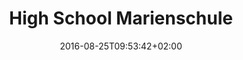 ---
date: '2016-08-25T09:53:42+02:00' # date in which the content is created - defaults to "today"
title: 'High School Marienschule'
draft: false # set to "true" if you want to hide the content 

university: "High School Marienschule Saarbrücken"
year: "2008-2016"
degree: "University Entrance Qualification"

---